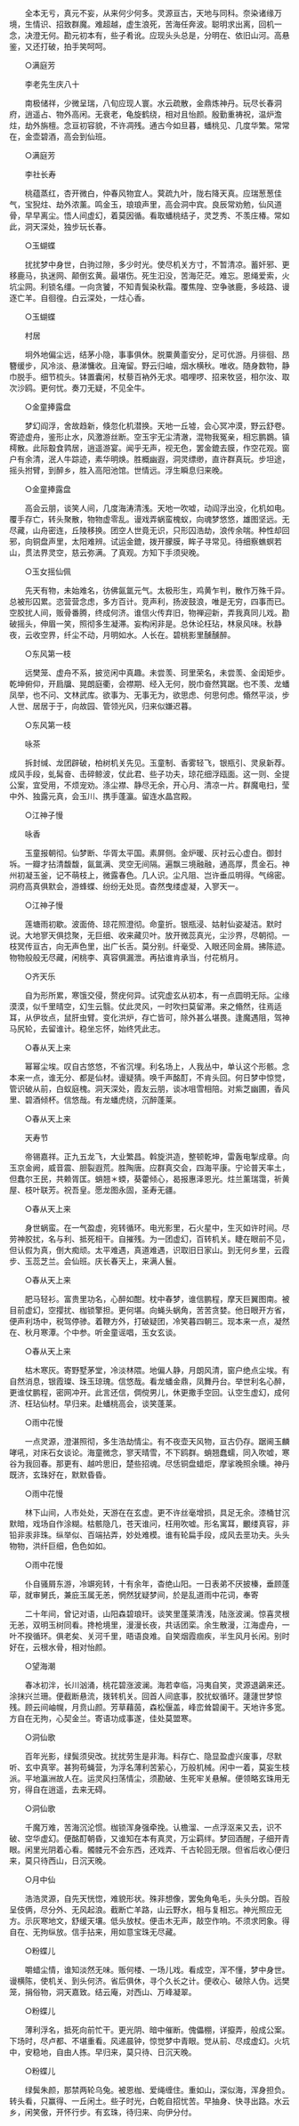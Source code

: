 <!-- { "loadSidebar": true } -->
　　全本无亏，真元不妄，从来何少何多。灵源亘古，天地与同科。奈染诸缘万境，生情识、招致群魔。难超越，虚生浪死，苦海任奔波。聪明求出离，回机一念，决澄无何。勘元初本有，些子肴讹。应现头头总是，分明在、依旧山河。高悬鉴，又还打破，拍手笑呵呵。

　　○满庭芳

　　李老先生庆八十

　　南极储祥，少微呈瑞，八旬应现人寰。水云疏散，金鼎炼神丹。玩尽长春洞府，逍遥占、物外高闲。无衰老，龟旋鹤绕，相对且怡颜。殷勤重祷祝，温炉澹炷，劫外旃檀。念亘初容貌，不许凋残。通古今如旦暮，蟠桃见、几度华繁。常常在，金壶碧酒，高会到仙班。

　　○满庭芳

　　李社长寿

　　桃蕴蒸红，杏开微白，仲春风物宜人。蓂疏九叶，陇右降天真。应瑞葱葱佳气，宝猊炷、劫外浓薰。鸣金玉，琅琅声里，高会洞中宾。良辰常劝勉，仙风道骨，早早离尘。悟人间虚幻，着莫因循。看取蟠桃结子，灵芝秀、不羡庄椿。常如此，洞天深处，独步玩长春。

　　○玉蝴蝶

　　扰扰梦中身世，白驹过隙，多少时光。使尽机关方寸，不暂清凉。蓄奸邪、更移鹿马，执迷网、颠倒玄黄。最堪伤。死生汩没，苦海茫茫。难忘。恩绳爱索，火坑尘网。利锁名缰。一向贪饕，不知青鬓染秋霜。覆焦隍、空争骇鹿，多岐路、谩逐亡羊。自徊徨。白云深处，一炷心香。

　　○玉蝴蝶

　　村居

　　坰外地偏尘远，结茅小隐，事事俱休。脱粟黄齑安分，足可优游。月徘徊、昂簪缓步，风冷淡、悬涕慵收。且淹留。野云归岫，烟水横秋。唯收。随身数物，静巾脱手。细节梳头。钵置囊闲，杖藜百衲外无求。唱哩啰、招来牧竖，相尔汝、取次沙鸥。更何忧。奏刀无疑，不见全牛。

　　○金童捧露盘

　　梦幻阎浮，舍故趋新，倏忽化机潜换。天地一丘墟，会心冥冲漠，野云舒卷。寄迹虚舟，鉴形止水，风激游丝断。空玉宇无尘清澈，混物我冤亲，相忘鹏鷃。镇樗散。此际鷇食鹑居，逍遥游宴。闻乎无声，视无色，罢金鎞去膜，作空花观。窗户有余清，泯人牛踪迹，素华明焕。胜概幽遐，洞灵缥缈，直许群真玩。步坦途，摇头拊臂，到醉乡，胜入高阳池馆。世情远。浮生瞬息归来晚。

　　○金童捧露盘

　　高会云朋，谈笑人间，几度海涛清浅。天地一吹嘘，动阎浮出没，化机如电。覆手存亡，转头聚散，物物虚零乱。谩戏弄蜗蛮槐蚁，向魂梦悠悠，雄图坚远。无尽藏，山舟密连，丘陵移换。团空人世竟无识，只形囚浩劫，浪传余喘。种性却回邪，向铜盘声里，太阳难辨。试运金鎞，拨开朦膜，眸子寻常见。待细察蟭螟若山，贯法界灵空，慈云弥满。了真观。方知下手须臾晚。

　　○玉女摇仙佩

　　先天有物，未始难名，彷佛氤氲元气。太极形生，鸡黄乍判，散作万殊千异。总被形囚累。恣营营念虑，多方百计。竞声利，扬波鼓浪，唯是无穷，四事而已。空胶扰人间，贩骨番腾，终成何济。谁信火传弃旧，物禅迎新，弄我真同儿戏。勘破摇头，伸眉一笑，照彻多生凝滞。妄构闲非是。总休论枉玷，林泉风味。秋静夜，云收空界，纤尘不动，月明如水。人长在。碧桃影里醺醺醉。

　　○东风第一枝

　　远樊笼、虚舟不系，披览闲中真趣。未尝羡、珂里荣名，未尝羡、金闺矩步。乾坤俯仰，开扃牖、晃朗庭衢，会襟期、经入无何，脱巾奋然箕踞。也不羡、龙蟠凤举，也不问、文林武库。欲事为、无事无为，欲思虑、何思何虑。翛然平淡，步人世、居居于于，向故园、管领光风，归来似嫌迟暮。

　　○东风第一枝

　　咏茶

　　拆封缄、龙团辟破，柏树机关先见。玉童制、香雾轻飞，银瓶引、灵泉新荐。成风手段，虬髯奋、击碎鲸波，仗此君、些子功夫，琼花细浮瓯面。这一则、全提公案，宜受用，不烦宠劝。涤尘襟、静尽无余，开心月、清凉一片。群魔电扫，莹中外、独露元真，会玉川、携手蓬瀛。留连水晶宫殿。

　　○江神子慢

　　咏香

　　玉童报朝彻。仙梦断、华胥太平国。素屏侧。金炉暖、灰衬云心虚白。御封坼。一瓣才拈清馥馥，氤氲满、灵空无间隔。遍飘三境融融，通高厚，贯金石。神州初凝玉釜，记不萌枝上，微露春色。几人识。尘凡阻、岂许垂瓜明得。气绵密。洞府高真俱默会，游蜂蝶、纷纷无处觅。杳然曳缕虚凝，入寥天一。

　　○江神子慢

　　莲塘雨初歇。波面倚、琼花照澄彻。命童折。银瓶浸、姑射仙姿凝洁。默时说。大地寥天俱捻聚，无巨细、收来藏贝叶。放开微蕊真光，尘沙界，尽朝彻。一枝冥传亘古，向无声色里，出广长舌。莫分别。纤毫受、入眼还同金屑。拂陈迹。物物般般无尽藏，闲桃李、真容俱漏泄。再拈谁肯承当，付花梢月。

　　○齐天乐

　　自为形所累，寒饿交侵，赘疣何异。试究虚玄从初本，有一点圆明无际。尘缘漠漠，似千里晴空，幻生云翳。仗此灵风，一时吹扫莫留滞。来之翛然，往焉适耳，从伊妆点，鼠肝虫臂。变化洪炉，存亡皆可，除外甚么堪畏。逢魔遇阻，驾神马尻轮，去留谁计。稳坐忘怀，始终凭此志。

　　○春从天上来

　　幂幂尘埃。叹自古悠悠，不省沉埋。利名场上，人我丛中，单认这个形骸。念本来一点，谁无分、都是仙材。谩疑猜。唤千声酩酊，不肯头回。何日梦中惊觉，管识破从前，白蚁庭槐。洞天深处，霞友云朋，谈冰咀雪相陪。对紫芝幽圃，香风里、碧酒倾杯。信悠哉。有龙蟠虎绕，沉醉蓬莱。

　　○春从天上来

　　天寿节

　　帝锡嘉祥。正九五龙飞，大业繁昌。斡旋洪造，整顿乾坤，雷轰电掣成章。向玉京金阙，威音震、胆裂遐荒。胜陶唐。应群真交会，四海平康。宁论普天率土，但蠢尔王民，共赖胥匡。蛸翘＊蝡，葵藿倾心，曷报惠泽恩光。炷兰薰瑞霭，祈黄屋、枝叶联芳。祝吾皇。愿龙图永固，圣寿无疆。

　　○春从天上来

　　身世蜗蛮。在一气盈虚，宛转循环。电光影里，石火星中，生灭如许时间。尽劳神胶扰，名与利、抵死相干。自摧残。为一团虚幻，百转机关。睫在眼前不见，但认假为真，倒大痴顽。太平难遇，真道难遇，识取旧日家山。到无何乡里，云霞步、玉蕊芝兰。会仙班。庆长春天上，来满人鬟。

　　○春从天上来

　　肥马轻衫。富贵里功名，心醉如酣。枕中春梦，谁信鹏程，摩天巨翼图南。被目前虚幻，空撄扰、枷锁擎担。更何堪。向蝇头蜗角，苦苦贪婪。他日眼开方省，便声利场中，税驾停骖。着鞭方外，打破疑团，冷笑暮四朝三。现本来一点，凝然在、秋月寒潭。个中参。听金童谣唱，玉女玄谈。

　　○春从天上来

　　枯木寒灰。寄野墅茅堂，冷淡林隈。地偏人静，月朗风清，窗户绝点尘埃。有自然消息，银霞璨、珠玉琼瑰。信悠哉。看龙蟠金鼎，凤舞丹台。举世利名心醉，更谁仗鹏程，密网冲开。此言还信，倜傥男儿，休更撒手空回。认空生虚幻，成何济、枉玷仙材。早归来。赴蟠桃高会，谈笑蓬莱。

　　○雨中花慢

　　一点灵源，澄湛照彻，多生浩劫情尘。有不夜壶天风物，亘古仍存。踞阃玉麟哮吼，对床石女谈论。海童微念，寥天晴雪，不下鸥群。蛸翘蠢蠕，同入吹嘘，寒谷为我回春。那更有、越吟思旧，楚些招魂。尽恁铜盘蜡炬，摩挲晚照余曛。神丹既济，玄珠好在，默默昏昏。

　　○雨中花慢

　　林下山间，人市处处，天游在在玄虚。更不许丝毫增损，具足无余。漆桶甘沉默暗，戏场自作涂糊。枯骸隐几，苍天谁问，枉用吹嘘。形名寓耳，覼缕真容，非铅非汞非珠。纵举似、百端拈弄，妙处难模。谁有轮扁手段，成风去垩功夫。头头物物，洪纤巨细，色色如如。

　　○雨中花慢

　　仆自骚屑东游，冷竮宛转，十有余年，杳绝山阳。一日表弟不厌披榛，垂顾蓬荜，就审舅氏，兼庇玉属无恙，惘然犹疑梦间，於是乱道雨中花词，奉寄

　　二十年间，曾记对语，山阳森碧琅玕。谈笑里蓬莱清浅，陆涨波澜。惊喜灵根无恙，双明玉树同看。搀枪境里，漫漫长夜，共话团栾。余生散漫，江海虚舟，一叶不揆循环。俱老矣、关河千里，晤语良难。自笑烟霞痼疾，半生风月长闲。别时好在，云根水骨，相对怡颜。

　　○望海潮

　　春冰初泮，长川汹涌，桃花碧涨波澜。海若幸临，冯夷自笑，灵源退鷁来还。涂抹兴兰珊。便截断悬流，拨转机关。回首人间底事，胶扰蚁循环。蘧蘧世梦惊残。顾云间岫幌，月贲山颜。芳草藉茵，森松偃盖，峰峦耸碧阑干。天地许多宽。方自在无拘，心契金兰。寄语功成事遂，佳处莫盟寒。

　　○洞仙歌

　　百年光影，绿鬓须臾改。扰扰劳生是非海。料存亡、隐显盈虚兴废事，尽默听、玄中真宰。甚狗苟蝇营，为浮名薄利苦萦心，万般机械。闲中一着，莫妄生枝派。平地瀛洲故人在。运灵风扫荡情尘，须勘破、生死牢关悬解。便领略玄珠用无穷，得自在逍遥，去来无碍。

　　○洞仙歌

　　千魔万难，苦海沉沦惯。枷锁浑身强牵挽。认檐溜、一点浮沤来又去，识不破、空华虚幻。便酩酊朝昏，又谁知在本有真灵，万尘羁绊。梦回酒醒，子细开青眼。闲里光阴着心看。髑髅元不会东西，还戏弄、千古轮回无限。但省后收心便归来，莫只待西山，日沉天晚。

　　○月中仙

　　浩浩灵源，自先天恍惚，难貌形状。殊非想像，罢兔角龟毛，头头分朗。百般呈伎俩，尽分外、无风起浪。截断亡羊路，山云野水，相与复相忘。神光照应无方。示灰寒地文，舒缓天壤。低头放杖。便击木无声，敲空作响。不须求罔象。得自在、无拘纵放。信手拈来，用如意宝珠无尽藏。

　　○粉蝶儿

　　嚼蜡尘情，谁知淡然无味。贩何楼、一场儿戏。看成空，浑不懂，梦中身世。谩横陈，使机关、到头何济。省后俱休，寻个久长之计。便收心、破除人伪。远樊笼，捐俗物，洞天嘉致。结云庵，对西山、万峰凝翠。

　　○粉蝶儿

　　薄利浮名，抵死向前忙干。更光阴、暗中催断。傀儡棚，详攛弄，般成公案。下场时，尽卢都、不堪重看。风递晨钟，惊觉梦中青眼。觉从前、尽成虚幻。火坑中，安稳地，自由人拣。早归来，莫只待、日沉天晚。

　　○粉蝶儿

　　绿鬓朱颜，那禁两轮乌兔。被恩枷、爱绳缠住。重如山，深似海，浑身担负。转头看，只赢得、一丘闲土。些子时光，白乾自招忧苦。早抽身、快寻出路。水云乡，闲笑傲，开怀行步。有玄珠，待归来、向伊分付。

